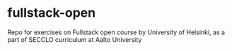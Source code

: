 # fullstack-open
Repo for exercises on Fullstack open course by University of Helsinki, as a part of SECCLO curriculum at Aalto University
